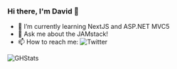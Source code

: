 ### Hi there, I'm David 👋
- 🌱 I’m currently learning NextJS and ASP.NET MVC5
- 💬 Ask me about the JAMstack!
- 📫 How to reach me: ![Twitter](https://twitter.com/_dsanderson)

![GHStats](https://github-readme-stats.vercel.app/api?username=d-sanderson&count_private=true)



<!--
**dsanderson90/dsanderson90** is a ✨ _special_ ✨ repository because its `README.md` (this file) appears on your GitHub profile.

Here are some ideas to get you started:

- 🔭 I’m currently working ...
- 📫 How to reach me: ![Twitter](https://twitter.com/_dsanderson)
- 👯 I’m looking to collaborate on ...
- 🤔 I’m looking for help with ...
- 💬 Ask me about ...
- 📫 How to reach me: ...
- 😄 Pronouns: ...
- ⚡ Fun fact: ...
-->
